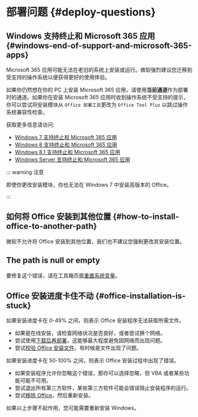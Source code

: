 # 部署问题 {#deploy-questions}

## Windows 支持终止和 Microsoft 365 应用 {#windows-end-of-support-and-microsoft-365-apps}

Microsoft 365 应用可能无法在老旧的系统上安装或运行。微软强烈建议您迁移到受支持的操作系统以便获得更好的使用体验。

如果你仍然想在你的 PC 上安装 Microsoft 365 应用，请使用**当前通道**作为部署时的通道。如果你在安装 Microsoft 365 应用时收到操作系统不受支持的提示，你可以尝试将安装模块从 `Office 部署工具`更改为 `Office Tool Plus` 以跳过操作系统兼容性检查。

获取更多信息请访问:

- [Windows 7 支持终止和 Microsoft 365 应用](https://docs.microsoft.com/zh-cn/deployoffice/endofsupport/windows-7-support)
- [Windows 8 支持终止和 Microsoft 365 应用](https://docs.microsoft.com/zh-cn/deployoffice/endofsupport/windows-8-support)
- [Windows 8.1 支持终止和 Microsoft 365 应用](https://docs.microsoft.com/zh-cn/deployoffice/endofsupport/windows-81-support)
- [Windows Server 支持终止和 Microsoft 365 应用](https://docs.microsoft.com/zh-cn/deployoffice/endofsupport/windows-server-support)

::: warning 注意

即使你更改安装模块，你也无法在 Windows 7 中安装高版本的 Office。

:::

## 如何将 Office 安装到其他位置 {#how-to-install-office-to-another-path}

微软不允许将 Office 安装到其他位置，我们也不建议您强制更改其安装位置。

## The path is null or empty

要修复这个错误，请在工具箱页面[重置系统变量](/zh-cn/usage/toolbox/windows.md#reset-system-variables)。

## Office 安装进度卡住不动 {#office-installation-is-stuck}

如果安装进度卡在 0-49% 之间，则表示 Office 安装程序无法获取所需文件。

- 如果是在线安装，请检查网络状况是否良好，或者尝试换个网络。
- 尝试使用[下载后再部署](/zh-cn/usage/deploy/clean-deployment.md#download-first)，这能够最大程度避免因网络而出现问题。
- 尝试[校验 Office 安装文件](/zh-cn/usage/deploy/settings/basic.md#installation-files)，有时候是文件出现了问题。

如果安装进度卡在 50-100% 之间，则表示 Office 安装过程中出现了错误。

- 如果安装程序允许你忽略这个错误，那你可以选择忽略，但 VBA 或者某些功能可能不可用。
- 尝试退出所有第三方软件，某些第三方软件可能会错误阻止安装程序的运行。
- 尝试[移除 Office](/zh-cn/usage/toolbox/office.md#remove-office)，然后重新安装。

如果以上步骤不起作用，您可能需要重新安装 Windows。
